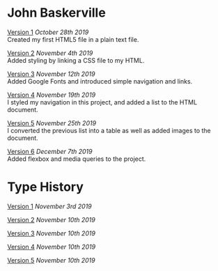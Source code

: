 # John Baskerville

[Version 1](https://holly-haughian1999.github.io/john_baskerville/baskerville.html)
*October 28th 2019*\
Created my first HTML5 file in a plain text file.

[Version 2](https://holly-haughian1999.github.io/john_baskerville/baskerville2.html)
*November 4th 2019*\
Added styling by linking a CSS file to my HTML.

[Version 3](https://holly-haughian1999.github.io/john_baskerville/baskerville3.html)
*November 12th 2019*\
Added Google Fonts and introduced simple navigation and links.

[Version 4](https://holly-haughian1999.github.io/john_baskerville/baskerville4.html)
*November 19th 2019*\
I styled my navigation in this project, and added a list to the HTML document.

[Version 5](https://holly-haughian1999.github.io/john_baskerville/baskerville5.html)
*November 25th 2019*\
I converted the previous list into a table as well as added images to the document.

[Version 6](https://holly-haughian1999.github.io/john_baskerville/baskerville6.html)
*December 7th 2019*\
Added flexbox and media queries to the project.

# Type History
[Version 1](https://holly-haughian1999.github.io/john_baskerville/HistoryofType.html)
*November 3rd 2019*

[Version 2](https://holly-haughian1999.github.io/john_baskerville/HistoryofType2.html)
*November 10th 2019*

[Version 3](https://holly-haughian1999.github.io/john_baskerville/HistoryofType3.html)
*November 10th 2019*

[Version 4](https://holly-haughian1999.github.io/john_baskerville/HistoryofType4.html)
*November 10th 2019*

[Version 5](https://holly-haughian1999.github.io/john_baskerville/HistoryofType5.html)
*November 10th 2019*

